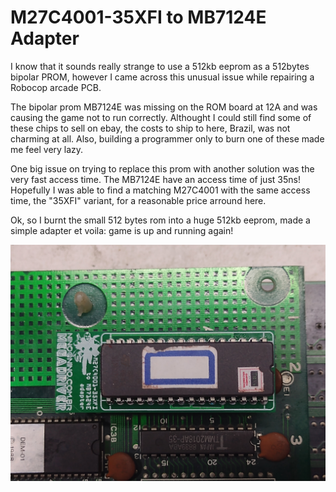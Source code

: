 # M27C4001-35XFI to MB7124E Adapter

I know that it sounds really strange to use a 512kb eeprom as a 512bytes bipolar PROM, however I came across this unusual issue while repairing a Robocop arcade PCB.  
  
The bipolar prom MB7124E was missing on the ROM board at 12A and was causing the game not to run correctly. Althought I could still find some of these chips to sell on ebay, the costs to ship to here, Brazil, was not charming at all. Also, building a programmer only to burn one of these made me feel very lazy.  
  
One big issue on trying to replace this prom with another solution was the very fast access time. The MB7124E have an access time of just 35ns! Hopefully I was able to find a matching M27C4001 with the same access time, the "35XFI" variant, for a reasonable price arround here.  
  
Ok, so I burnt the small 512 bytes rom into a huge 512kb eeprom, made a simple adapter et voila: game is up and running again!  
  
![Adapter on a Rocobop Arcade PCB](adapter-picture.jpg)  

